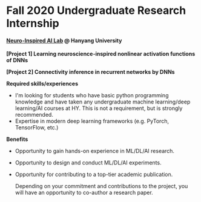 # Fall 2020 Undergraduate Research Internship

#### [Neuro-Inspired AI Lab](http://yoonlab.hanyang.ac.kr) @ Hanyang University

**[Project 1] Learning neuroscience-inspired nonlinear activation functions of DNNs**

**[Project 2] Connectivity inference in recurrent networks by DNNs**

**Required skills/experiences**

- I'm looking for students who have basic python programming knowledge and have taken any undergraduate machine learning/deep learning/AI courses at HY. This is not a requirement, but is strongly recommended.
- Expertise in modern deep learning frameworks (e.g. PyTorch, TensorFlow, etc.)

**Benefits**

- Opportunity to gain hands-on experience in ML/DL/AI research.

- Opportunity to design and conduct ML/DL/AI experiments.

- Opportunity for contributing to a top-tier academic publication.

  Depending on your commitment and contributions to the project, you will have an opportunity to co-author a research paper.
